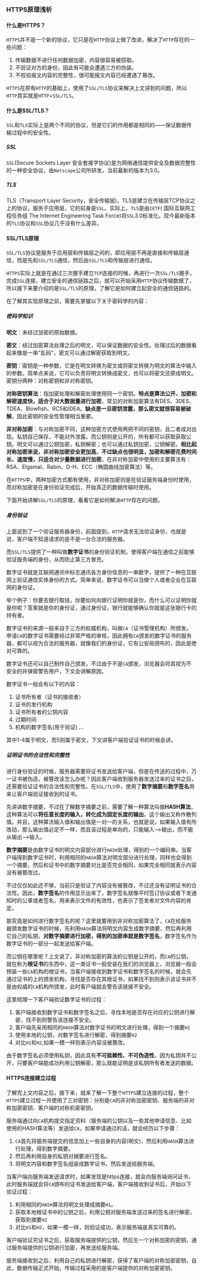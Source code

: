 ### HTTPS原理浅析

#### 什么是HTTPS？
`HTTPS`并不是一个新的协议，它只是在`HTTP`协议上做了改进，解决了`HTTP`存在的一些问题：

1. 传输数据不进行任何数据加密，内容很容易被窃取。
2. 不验证对方的身份，因此有可能会遭遇三方的伪装。
3. 不校验报文内容的完整性，很可能报文内容已经遭遇了篡改。

`HTTPS`在原有`HTTP`的基础上，使用了`SSL/TLS`协议来解决上文讲到的问题，所以`HTTP`其实就是`HTTP`+`SSL/TLS`。

#### 什么是SSL/TLS？
`SSL`和`TLS`实际上是两个不同的协议，但是它们的作用都是相同的——保证数据传输过程中的安全性。

##### SSL
`SSL`(Secure Sockets Layer 安全套接字协议)是为网络通信提供安全及数据完整性的一种安全协议，由`Netscape`公司所研发，当前最新的版本为3.0。

##### TLS
TLS（Transport Layer Security，安全传输层)，TLS是建立在传输层TCP协议之上的协议，服务于应用层，它的前身是`SSL`。实际上，`TLS`是由`IETF`( 国际互联网工程任务组 The Internet Engineering Task Force)将`SSL`3.0标准化。现今最新版本的`TLS`协议和`SSL`协议几乎没有什么差异。

#### SSL/TLS原理
`SSL/TLS`协议是服务于应用层和传输层之间的，即应用层不再是直接和传输层通信，而是先和`SSL/TLS`通信，然后由`SSL/TLS`和传输层进行通信。

`HTTPS`实际上就是在通过三次握手建立`TCP`连接的时候，再进行一次`SSL/TLS`握手，完成`SSL`连接，建立安全的通信链路之后，就可以开始采用`HTTP`协议传输数据了，所以接下来要介绍的是`SSL/TLS`的原理，了解它是如何建立起安全的通信链路的。

在了解其实现原理之前，需要先掌握以下关于密码学的内容：

##### 密码学知识

**明文**：未经过加密的原始数据。

**密文**：经过加密算法处理之后的明文，可以保证数据的安全性。处理过后的数据看起来像是一串"乱码"，密文可以通过解密获取到明文。

**密钥**：密钥是一种参数，它是在明文转换为密文或将密文转换为明文的算法中输入的参数。简单点来说，它可以负责将明文转换成密文，也可以将密文还原成明文。密钥分两种：对称密钥和非对称密钥。

**对称密钥算法**：指加密处理和解密处理使用同一个密钥。**特点是算法公开、加密和解密速度快，适合于对大数据量进行加密**。常见的对称加密算法有DES、3DES、TDEA、Blowfish、RC5和IDEA。**缺点是一旦密钥泄露，那么密文就很容易被破解**。因此密钥的安全性管理相当重要。

**非对称加密**：与对称加密不同，这种加密方式使用两把不同的密钥，且二者成对出现。私钥自己保存，不能对外泄露。而公钥则是公开的，所有都可以获取获取公钥。明文可以通过公钥加密，私钥解密；也可以通过私钥加密，公钥解密。**相比起对称加密来说，非对称加密安全更加高**。**不过缺点也很明显，加密和解密花费时间长、速度慢，只适合对少量数据进行加密**。在非对称加密中使用的主要算法有：RSA、Elgamal、Rabin、D-H、ECC（椭圆曲线加密算法）等。

在`HTTPS`中，两种加密方式都有使用，非对称加密则是在验证服务端身份时使用，而对称加密是在身份验证完成后，开始真正的数据传输时使用。

下面开始讲解`SSL/TLS`的原理，看看它是如何解决`HTTP`存在的问题。

##### 身份验证
上面说到了一个验证服务器身份，前面提到，`HTTP`请求无法验证身份，也就是说，客户端不知道请求的是不是一台合法的服务器。

而`SSL/TLS`提供了一种叫做**数字证书**的身份验证机制，使得客户端在通信之前能够验证服务端的身份，从而防止第三方冒充。

数字证书就是互联网通讯中标志通讯各方身份信息的一串数字，提供了一种在互联网上验证通信实体身份的方式。简单来说，数字证书可以当做个人或者企业在互联网的身份证。

举个例子：你要去银行取钱，你要如何向银行证明你就是你，而什么可以证明你就是你呢？答案就是你的身份证，通过身份证，银行就能够确认你就是这张银行卡的持有者。

数字证书的来源一般来自于三方的权威机构，叫做`CA`（证书管理机构）所颁发。申请`CA`的数字证书需要经过非常严格的审核，因此拥有`CA`颁发的数字证书的服务器，都可以视为合法的服务器，就像我们的身份证，它有公安局颁布的，因此是绝对可靠的。

数字证书还可以自己制作自己颁发，不过由于不是`CA`颁发，浏览器会将其视为不安全的并弹窗警告用户，下文会讲解原因。

数字证书一般会有以下的内容：

1. 证书所有者（证书的接收者）
2. 证书的发行机构
3. 证书所有者的公钥内容
4. 过期时间
5. 机构的数字签名(用于验证)
    ...

其中1-4属于明文，而5则属于密文，下文讲客户端验证证书的时候会讲。
##### 证明证书的合法性和完整性

进行身份验证的时候，服务器需要将证书发送给客户端，但是在传送的过程中，万一证书被伪造，被篡改该怎么办呢？因此客户端收到服务器发送过来的证书之后，还需要验证证书的合法性和完整性。在`SSL/TLS`中，使用了**数字摘要**和**数字签名**用来让客户端验证接收到的证书。

先讲讲数字摘要，不过在了解数字摘要之前，需要了解一种算法叫做**HASH算法**，这种算法可以**将任意长度的输入，转化成为固定长度的输出**，这个输出又称作散列值。并且，这种算法输入值和输出值是一对一的关系，也就是说，如果输入值有所改动，那么输出值必定不一样，而且该过程是单向的，只能输入—>输出，而不能从输出—>输入。

**数字摘要**是由数字证书的明文内容部分进行`HASH`处理，得到的一个编码串。当客户端得到数字证书时，利用相同的`HASH`算法对明文部分进行处理，同样也会得到一个摘要，然后和证书中的数字摘要对比是否完全相同，如果完全相同就表示内容没有被篡改过。

不过仅仅如此还不够，当前只是验证了内容没有被篡改，不过还没有证明证书的合法性。因此，**数字签名**的作用显示出来了，数字签名就像平时签订协议或者下发通知时的公章或者签名，用来表示文件的有效性，也表示了签发者对文件内容的肯定。

那究竟是如何进行数字签名的呢？这里就要用到非对称加密算法了，`CA`在给服务器颁发数字证书的时候，先利用`HASH`算法将明文内容生成数字摘要，然后再利用它自己的私钥，**对数字摘要进行加密，得到的加密串就是数字签名**，数字签名作为数字证书的一部分一起发送给客户端。

而公钥在哪里呢？上文说了，非对称加密的算法的公钥是公开的，而`CA`的公钥，就在称为**根证书**的东西中，这一类证书一般安装在我们的浏览器上，浏览器一般会预装一些`CA`机构的根证书，当客户端接收到数字证书和数字签名的时候，就会先通过证书的上的颁发机构，寻找是否存在其根证书，如果找不到则表示该证书并不是由权威的`CA`机构所颁发，此时客户端就会警告该链接不安全。

这里梳理一下客户端验证数字证书的过程：
1. 客户端接收到数字证书和数字签名之后，寻找本地是否存在对应的公钥进行解密，找不到则警告该连接不安全。
2. 客户端先采用相同的`HASH`算法对数字证书的明文进行处理，得到一个摘要`H1`
3. 使用本地的公钥，对数字签名进行解密，得到摘要`H2`
4. 对比`H1`和`H2`,如果一模一样则表示内容没被篡改。

由于数字签名必须使用私钥，因此具有**不可抵赖性、不可伪造性**，因为私钥并不公开，只要客户端能成功利用公钥解密，那么就能证明是该私钥所有者发送的数据。

#### HTTPS连接建立过程

了解完上文内容之后，接下来，就来了解一下整个`HTTPS`建立连接的过程，整个`HTTPS`建立过程一共使用了三对密钥：分别是`CA`的非对称加密密钥、服务端的非对称加密密钥、客户端的对称机密密钥。

服务端通过向`CA`机构提交指定资料（服务端的公钥以及一些其他申请信息、比如使用的HASH算法等）发送给`CA`，如果申请通过的话，就会经历以下步骤：

1. `CA`首先将服务端提交的信息加上一些自身的内容(明文)，然后利用`HASH`算法进行处理，得到数字摘要。
2. 然后再利用自身的私钥对摘要进行签名。
3. 将明文内容和数字签名组装成数字证书，然后发送给服务端。

当客户端向服务端发送请求时，如果发现是https连接，就会向服务端询问证书，此时服务端就会将`CA`颁布的证书发送给客户端，客户端接收到证书后，开始以下验证过程：

1. 利用相同的`HASH`算法将明文处理成摘要`H1`。
2. 获取本地根证书中的公钥之后，利用公钥对服务端发送过来的签名进行解密，获取到摘要`H2`
3. 对比`H1`和`H2`，如果一模一样，则验证成功，表示服务端是真实可靠的。

客户端验证完证书之后，获取服务端提供的公钥，然后生一个对称加密的密钥，通过服务端提供的公钥进行加密，再发送给服务端。

服务端接收到之后，利用自己的私钥进行解密，获得了客户端的对称加密密钥，自此，数据传输正式开始，传输过程采用的是客户端提供的对称加密密钥。

